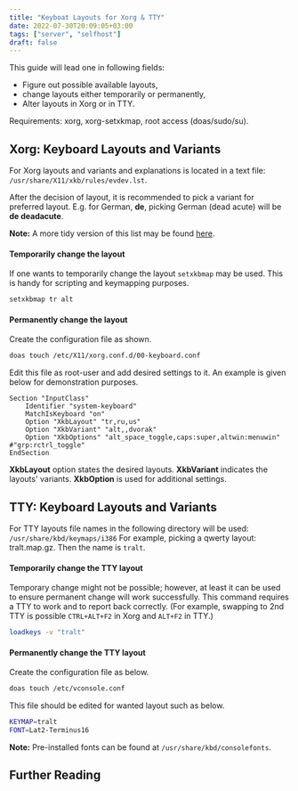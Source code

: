 ```yaml
---
title: "Keyboat Layouts for Xorg & TTY"
date: 2022-07-30T20:09:05+03:00
tags: ["server", "selfhost"]
draft: false
---
```

This guide will lead one in following fields:
- Figure out possible available layouts,
- change layouts either temporarily or permanently,
- Alter layouts in Xorg or in TTY.

Requirements: xorg, xorg-setxkmap, root access (doas/sudo/su).
## Xorg: Keyboard Layouts and Variants
For Xorg layouts and variants and explanations is located in a text file:
`/usr/share/X11/xkb/rules/evdev.lst`.

After the decision of layout, it is recommended to pick a variant for preferred
layout. E.g. for German, **de**, picking German (dead acute) will be **de
deadacute**.

**Note:** A more tidy version of this list may be found [here](https://man.archlinux.org/man/xkeyboard-config.7).

#### Temporarily change the layout
If one wants to temporarily change the layout `setxkbmap` may be used. This is
handy for scripting and keymapping purposes.
```sh
setxkbmap tr alt
```
#### Permanently change the layout
Create the configuration file as shown.
```sh
doas touch /etc/X11/xorg.conf.d/00-keyboard.conf
```
Edit this file as root-user and add desired settings to it. An example is
   given below for demonstration purposes.
```text
Section "InputClass"
	Identifier "system-keyboard"
	MatchIsKeyboard "on"
	Option "XkbLayout" "tr,ru,us"
	Option "XkbVariant" "alt,,dvorak"
	Option "XkbOptions" "alt_space_toggle,caps:super,altwin:menuwin" #"grp:rctrl_toggle"
EndSection
```
**XkbLayout** option states the desired layouts.
**XkbVariant** indicates the layouts' variants.
**XkbOption** is used for additional settings.

## TTY: Keyboard Layouts and Variants
For TTY layouts file names in the following directory will be used:
`/usr/share/kbd/keymaps/i386`
For example, picking a qwerty layout: tralt.map.gz. Then the name is `tralt`.

#### Temporarily change the TTY layout
Temporary change might not be possible; however, at least it can be used to
ensure permanent change will work successfully. This command requires a TTY to
work and to report back correctly. (For example, swapping to 2nd TTY is
possible `CTRL+ALT+F2` in Xorg and `ALT+F2` in TTY.)
```sh
loadkeys -v "tralt"
```

#### Permanently change the TTY layout
Create the configuration file as below.
```sh
doas touch /etc/vconsole.conf
```
This file should be edited for wanted layout such as below.
```sh
KEYMAP=tralt
FONT=Lat2-Terminus16
```

**Note:** Pre-installed fonts can be found at `/usr/share/kbd/consolefonts`.

## Further Reading
